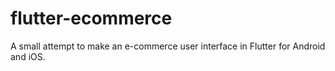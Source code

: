 # flutter-ecommerce
A small attempt to make an e-commerce user interface in Flutter for Android and iOS.
